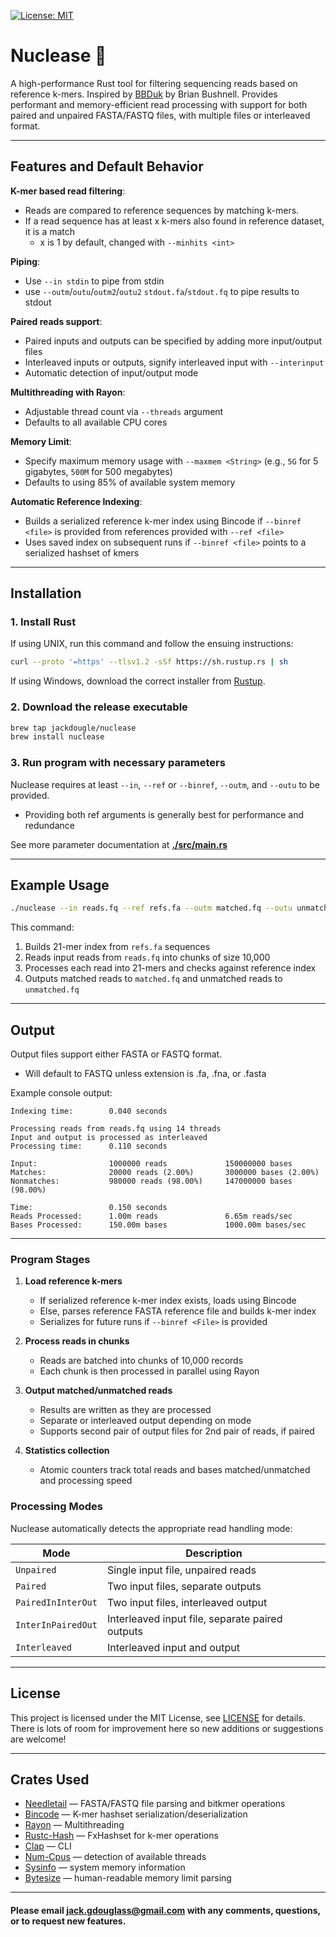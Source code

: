 [![License: MIT](https://img.shields.io/badge/License-MIT-yellow.svg)](LICENSE)


# **Nuclease** 🧬
A high-performance Rust tool for filtering sequencing reads based on reference k-mers.
Inspired by [BBDuk](https://archive.jgi.doe.gov/data-and-tools/software-tools/bbtools/bb-tools-user-guide/bbduk-guide/) by Brian Bushnell. Provides performant and memory-efficient read processing with support for both paired and unpaired FASTA/FASTQ files, with multiple files or interleaved format.  

---

## **Features and Default Behavior**

**K-mer based read filtering**:  
- Reads are compared to reference sequences by matching k-mers.
- If a read sequence has at least x k-mers also found in reference dataset, it is a match
  - x is 1 by default, changed with `--minhits <int>`

**Piping**:  
- Use `--in stdin` to pipe from stdin
- use `--outm`/`outu`/`outm2`/`outu2` `stdout.fa`/`stdout.fq` to pipe results to stdout

**Paired reads support**:  
- Paired inputs and outputs can be specified by adding more input/output files
- Interleaved inputs or outputs, signify interleaved input with `--interinput`
- Automatic detection of input/output mode

**Multithreading with Rayon**:  
- Adjustable thread count via `--threads` argument  
- Defaults to all available CPU cores

**Memory Limit**:  
- Specify maximum memory usage with `--maxmem <String>` (e.g., `5G` for 5 gigabytes, `500M` for 500 megabytes)  
- Defaults to using 85% of available system memory

**Automatic Reference Indexing**:  
- Builds a serialized reference k-mer index using Bincode if `--binref <file>` is provided from references provided with `--ref <file>`
- Uses saved index on subsequent runs if `--binref <file>` points to a serialized hashset of kmers

---

## **Installation**

### **1. Install Rust**
If using UNIX, run this command and follow the ensuing instructions:

```bash
curl --proto '=https' --tlsv1.2 -sSf https://sh.rustup.rs | sh
```

If using Windows, download the correct installer from [Rustup](https://rustup.rs/#).

### **2. Download the release executable**

```bash
brew tap jackdougle/nuclease
brew install nuclease
```

### **3. Run program with necessary parameters**
Nuclease requires at least `--in`, `--ref` or `--binref`, `--outm`, and `--outu` to be provided.
   - Providing both ref arguments is generally best for performance and redundance

See more parameter documentation at **[./src/main.rs](/src/main.rs)**

---

## **Example Usage**
```bash
./nuclease --in reads.fq --ref refs.fa --outm matched.fq --outu unmatched.fq --k 21
```

This command:
1. Builds 21-mer index from `refs.fa` sequences
2. Reads input reads from `reads.fq` into chunks of size 10,000
3. Processes each read into 21-mers and checks against reference index
4. Outputs matched reads to `matched.fq` and unmatched reads to `unmatched.fq`

---

## **Output**

Output files support either FASTA or FASTQ format.
- Will default to FASTQ unless extension is .fa, .fna, or .fasta

Example console output:

```
Indexing time:        0.040 seconds

Processing reads from reads.fq using 14 threads
Input and output is processed as interleaved
Processing time:      0.110 seconds

Input:                1000000 reads             150000000 bases
Matches:              20000 reads (2.00%)       3000000 bases (2.00%)
Nonmatches:           980000 reads (98.00%)     147000000 bases (98.00%)

Time:                 0.150 seconds
Reads Processed:      1.00m reads               6.65m reads/sec
Bases Processed:      150.00m bases             1000.00m bases/sec
```

---

### **Program Stages**

1. **Load reference k-mers**  
   - If serialized reference k-mer index exists, loads using Bincode  
   - Else, parses reference FASTA reference file and builds k-mer index  
   - Serializes for future runs if `--binref <File>` is provided

2. **Process reads in chunks**  
   - Reads are batched into chunks of 10,000 records  
   - Each chunk is then processed in parallel using Rayon

3. **Output matched/unmatched reads**  
   - Results are written as they are processed  
   - Separate or interleaved output depending on mode
   - Supports second pair of output files for 2nd pair of reads, if paired

4. **Statistics collection**  
   - Atomic counters track total reads and bases matched/unmatched and processing speed

### **Processing Modes**
Nuclease automatically detects the appropriate read handling mode:

| **Mode**                   | **Description**                                     |
|----------------------------|-----------------------------------------------------|
| `Unpaired`                 | Single input file, unpaired reads                   |
| `Paired`                   | Two input files, separate outputs                   |
| `PairedInInterOut`         | Two input files, interleaved output                 |
| `InterInPairedOut`         | Interleaved input file, separate paired outputs     |
| `Interleaved`              | Interleaved input and output                        |

---

## **License**

This project is licensed under the MIT License, see [LICENSE](LICENSE) for details. There is lots of room for improvement here so new additions or suggestions are welcome!

---

## **Crates Used**

- [Needletail](https://github.com/onecodex/needletail) — FASTA/FASTQ file parsing and bitkmer operations
- [Bincode](https://sr.ht/~stygianentity/bincode/) — K-mer hashset serialization/deserialization
- [Rayon](https://github.com/rayon-rs/rayon) — Multithreading
- [Rustc-Hash](https://github.com/rust-lang/rustc-hash) — FxHashset for k-mer operations
- [Clap](https://github.com/clap-rs/clap) — CLI
- [Num-Cpus](https://github.com/seanmonstar/num_cpus) — detection of available threads
- [Sysinfo](https://github.com/GuillaumeGomez/sysinfo) — system memory information
- [Bytesize](https://github.com/tailhook/bytesize) — human-readable memory limit parsing

---

#### Please email jack.gdouglass@gmail.com with any comments, questions, or to request new features.

